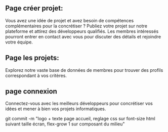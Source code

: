 ## Page créer projet:

Vous avez une idée de projet et avez besoin de compétences complémentaires pour la concrétiser ? Publiez votre projet sur notre plateforme et attirez des développeurs qualifiés. Les membres intéressés pourront entrer en contact avec vous pour discuter des détails et rejoindre votre équipe.

## Page les projets:

Explorez notre vaste base de données de membres pour trouver des profils correspondant à vos critères.

## page connexion

Connectez-vous avec les meilleurs développeurs pour concrétiser vos
idées et mener à bien vos projets informatiques.

git commit -m "logo + texte page accueil, reglage css sur font-size html suivant taille écran, flex-grow 1 sur composant du milieu"
